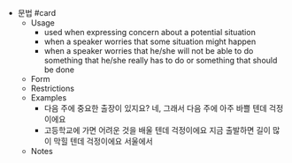 - 문법 #card
	- Usage
		- used when expressing concern about a potential situation
		- when a speaker worries that some situation might happen
		- when a speaker worries  that he/she will not be able to do something that he/she really has to do or something that should be done
	- Form
	- Restrictions
	- Examples
		- 다음 주에 중요한 출장이 있지요?
		  네, 그래서 다음 주에 아주 바쁠 텐데 걱정이에요
		- 고등학교에 가면 어려운 것을 배울 텐데 걱정이에요
		  지금 출발하면 길이 많이 막힐 텐데 걱정이에요
		  서울에서
	- Notes
